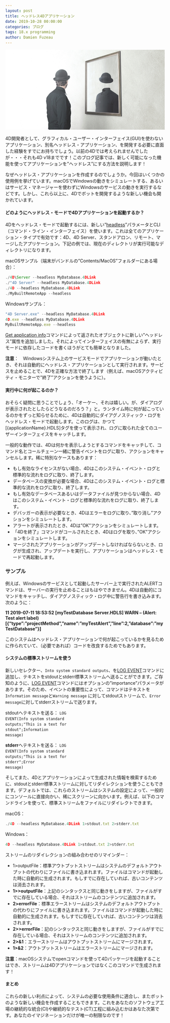 ```yaml
---
layout: post
title: ヘッドレス4Dアプリケーション
date: 2019-10-28 00:00:00
categories: ブログ
tags: 18.x programming
author: Damien Fuzeau
---
```


![Headless4DApplication](/images/blog/10/107548_HeadlessApplication.jpg)

4D開発者として、グラフィカル・ユーザー・インターフェイス(GUI)を使わないアプリケーション、別名ヘッドレス・アプリケーション、を開発する必要に直面した経験をすでにお持ちでしょう。以前の4Dでは考えられませんでしたが・・・それも4D v18までです！このブログ記事では、新しく可能になった機能を使ってアプリケーションを”ヘッドレス”にする方法を説明します！

なぜヘッドレス・アプリケーションを作成するのでしょうか。今回はいくつかの使用例を挙げています。macOSでWindowsの動きをシミュレートする、あるいはサービス・マネージャーを使わずにWindowsのサービスの動きを実行するなどです。しかし、これら以上に、4Dでボットを開発するような新しい機会も開かれています。

#### どのようにヘッドレス・モードで4Dアプリケーションを起動するか？

4Dをヘッドレス・モードで起動するには、新しい”<a href="https://doc.4d.com/4Dv18/4D/18/Command-Line-Interface.300-4575704.en.html">headless</a>”パラメータとCLI（コマンド・ライン・インターフェイス）を使います。これは全てのアプリケーション・タイプで有効です：4D、4D Server、スタンドアロン、リモート、マージしたアプリケーション。下記の例では、現在のディレクトリが実行可能なディレクトリになります。

macOSサンプル（端末がバンドルの”Contents/MacOS”フォルダーにある場合）：
```js
./4D\Server --headless MyDatabase.4DLink
./"4D Server" --headless MyDatabase.4DLink
./4D --headless MyDatabase.4DLink
./MyBuiltRemoteApp --headless
```

Windowsサンプル：
```js
"4D Server.exe" --headless MyDatabase.4DLink
4D.exe --headless MyDatabase.4DLink
MyBuiltRemoteApp.exe --headless
```

<a href="https://doc.4d.com/4Dv18/4D/18/Get-application-info.301-4505388.en.html"><span class="no translate command">Get application info</span></a>コマンドによって返されたオブジェクトに新しい”ヘッドレス”属性を追加しました。それによってインターフェイスの有無によらず、実行モードに依存したコードを書くほうがとても簡単となりました。

<strong>注意</strong>：　Windowsシステム上のサービスモードでアプリケーションが動いたとき、それは自動的にヘッドレス・アプリケーションとして実行されます。サービスを止めることで、4Dを正確な方法で終了します（例えば、macOSアクティビティ・モニターで”終了”アクションを使うように）。

#### 実行中に何が起こるのか？

おそらく疑問に思うことでしょう、「オーケー、それは嬉しい。が、ダイアログが表示されたとしたらどうなるのだろう？」と。ランタイム時に何が起こっているのかをずっと知らせるために、4Dは自動的にダイアグノスティック・ログをヘッドレス・モードで起動します。このログは、かつて[{applicationName}.HDLS]タグを使って表示され、ログに取られた全てのユーザーインターフェイスをキャッチします。

一般的な動作では、4Dは何かを表示しようとするコマンドをキャッチして、コマンド名とコールチェーン一緒に警告イベントをログに取り、アクションをキャンセルします。稀に特別なケースもあります：

* もし有効なライセンスがない場合、4Dはこのシステム・イベント・ログと標準的な流れをログに取り、終了します。
* データベースの変換が必要な場合、4Dはこのシステム・イベント・ログと標準的な流れをログに取り、終了します。
* もし有効なデータベースあるいはデータファイルが見つからない場合、4Dはこのシステム・イベント・ログと標準的な流れをログに取り、終了します。
* デバッガーの表示が必要なとき、4Dはエラーをログに取り、”取り消し”アクションをシミュレートします。
* アラートが表示されたとき、4Dは”OK”アクションをシミュレートします。
* 「4Dを終了」コマンドがコールされたとき、4Dはログを取り、”OK”アクションをシミュレートします。
* マージされたアプリケーションがアップデートしなければならないとき、ログが生成され、アップデートを実行し、アプリケーションはヘッドレス・モードで再起動します。

### サンプル
例えば、Windowsのサービスとして起動したサーバー上で実行された<span class="no translate command">ALERT</span>コマンドは、サーバーの実行を止めることはもはやできません。4Dは自動的にコマンドをキャッチし、ダイアグノスティック・ログ中に警告行を書き込みます。次のように：

<strong>11 2019-07-11 18:53:52 [myTestDatabase Server.HDLS] WARN – (Alert: Test alert label)[{“type”:”projectMethod”,”name”:”myTestAlert”,”line”:2,”database”:”myTestDatabase”}]</strong>

このシステムはヘッドレス・アプリケーションで何が起こっているかを見るために作られていて、（必要であれば）コードを改良するためでもあります。

#### システムの標準ストリームを使う

新しいセレクター、``Into system standard outputs``、を<a href="https://doc.4d.com/4Dv18/4D/18/LOG-EVENT.301-4505620.en.html"><span class="no translate command">LOG EVENT</span></a>コマンドに追加し、テキストをstdoutとstderr標準ストリームへ送ることができます。ご存知のように、<a href="https://doc.4d.com/4Dv18/4D/18/LOG-EVENT.301-4505620.en.html"><span class="no translate command">LOG EVENT</span></a>コマンドにはオプションの”importance”パラメータがあります。そのため、イベントの重要性によって、コマンドはテキストを``Information message``と``Warning message`` に対してstdoutストリームで、``Error message``に対してstderrストリームで送ります。

stdoutへテキストを送る：
<code class="fourd"><span class="no translate command">LOG EVENT</span>(<span class="notranslate variable">Info system standard outputs</span>;"This is a text for stdout";<span class="notranslate variable">Information message</span>)</code>


<strong>stderr</strong>へテキストを送る：
<code class="fourd"><span class="no translate command">LOG EVENT</span>(<span class="notranslate variable">Info system standard outputs</span>;"This is a text for stderr";<span class="notranslate variable">Error message</span>)</code>

そしてまた、4Dとアプリケーションによって生成された情報を検索するために、stdoutとstderr標準ストリームに対してリダイレクションを使うこともできます。デフォルトでは、これらのストリームはシステムの設定によって、一般的にコンソールに直接向かい、稀にスクリーンに向かいます。例えば、以下のコマンドラインを使って、標準ストリームをファイルにリダイレクトできます。

macOS：
```js
./4D --headless MyDatabase.4DLink 1>stdout.txt 2>stderr.txt
```

Windows：
```js
4D --headless MyDatabase.4DLink 1>stdout.txt 2>stderr.txt
```

ストリームのリダイレクションの組み合わせのリマインダー：
* <stron>1>outputFile</strong>：標準アウトプットストリームはシステムのデフォルトアウトプットの代わりにファイルに書き込まれます。ファイルはコマンドが起動した時に自動的に生成されます。もしすでに存在していれば、古いコンテンツは消去されます。
* <strong>1>>outputFile</strong>：上記のシンタックスと同じ動きをしますが、ファイルがすでに存在している場合、それはストリームのコンテンツに追加されます。
* <strong>2>errorFile</strong>：標準エラーストリームはシステムのデフォルトアウトプットの代わりにファイルに書き込まれます。ファイルはコマンドが起動した時に自動的に生成されます。もしすでに存在していれば、古いコンテンツは消去されます。
* <strong>2>>errorFile</strong>：記のシンタックスと同じ動きをしますが、ファイルがすでに存在している場合、それはストリームのコンテンツに追加されます。
* <strong>2>&1</strong>：エラーストリームはアウトプットストリームにマージされます。
* <strong>1>&2</strong>：アウトプットストリームはエラーストリームにマージされます。

<strong>注意</strong>：macOSシステムでopenコマンドを使って4Dパッケージを起動することはでき、ストリームは4Dアプリケーションではなくこのコマンドで生成されます！

#### まとめ

これらの新しい利点によって、システムの必要な使用条件に適合し、またボットのような新しい機会を作成することもできます。これをあなたのソフトウェア工場の継続的な統合(CI)や継続的なテスト(CT)工程に組み込むかはあなた次第です。あなたのイマジネーションだけが唯一の制限なのです！

